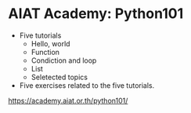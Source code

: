 # AIAT Academy: Python101
+ Five tutorials
  - Hello, world
  - Function
  - Condiction and loop
  - List
  - Seletected topics
+ Five exercises related to the five tutorials.

https://academy.aiat.or.th/python101/
